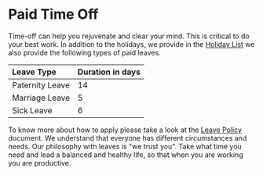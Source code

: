 # Paid Time Off

Time-off can help you rejuvenate and clear your mind. This is critical to do your best work. In addition to the holidays, we provide in the [Holiday List](holiday-list.md) we also provide the following types of paid leaves.

| Leave Type | Duration in days |
| :--- | :--- |
| Paternity Leave | 14 |
| Marriage Leave | 5 |
| Sick Leave | 6 |

To know more about how to apply please take a look at the [Leave Policy ](../how-we-work/leave-policy.md)document. We understand that everyone has different circumstances and needs. Our philosophy with leaves is "we trust you". Take what time you need and lead a balanced and healthy life, so that when you are working you are productive.

